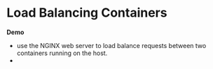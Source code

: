 
# Load Balancing Containers

**Demo**

- use the NGINX web server to load balance requests between two containers running on the host.
- 